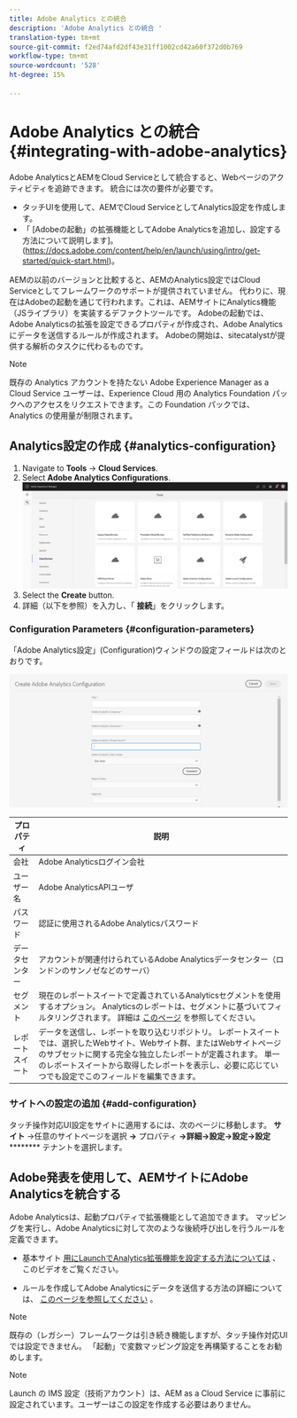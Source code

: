 ```yaml
---
title: Adobe Analytics との統合
description: 'Adobe Analytics との統合 '
translation-type: tm+mt
source-git-commit: f2ed74afd2df43e31ff1002cd42a60f372d0b769
workflow-type: tm+mt
source-wordcount: '528'
ht-degree: 15%

---
```



# Adobe Analytics との統合{#integrating-with-adobe-analytics}

Adobe AnalyticsとAEMをCloud Serviceとして統合すると、Webページのアクティビティを追跡できます。 統合には次の要件が必要です。

* タッチUIを使用して、AEMでCloud ServiceとしてAnalytics設定を作成します。
* 「 [Adobeの起動」の拡張機能としてAdobe Analyticsを追加し、設定する方法について説明します]。(https://docs.adobe.com/content/help/en/launch/using/intro/get-started/quick-start.html)。

AEMの以前のバージョンと比較すると、AEMのAnalytics設定ではCloud Serviceとしてフレームワークのサポートが提供されていません。 代わりに、現在はAdobeの起動を通じて行われます。これは、AEMサイトにAnalytics機能（JSライブラリ）を実装するデファクトツールです。 Adobeの起動では、Adobe Analyticsの拡張を設定できるプロパティが作成され、Adobe Analyticsにデータを送信するルールが作成されます。 Adobeの開始は、sitecatalystが提供する解析のタスクに代わるものです。

>[!NOTE]
>
>既存の Analytics アカウントを持たない Adobe Experience Manager as a Cloud Service ユーザーは、Experience Cloud 用の Analytics Foundation パックへのアクセスをリクエストできます。この Foundation パックでは、Analytics の使用量が制限されます。

## Analytics設定の作成 {#analytics-configuration}

1. Navigate to **Tools** → **Cloud Services**.
2. Select **Adobe Analytics Configurations**.
   ![Analytics](assets/analytics_screen1.png "WindowAnalyticsウィンドウ")
3. Select the **Create** button.
4. 詳細（以下を参照）を入力し、「 **接続**」をクリックします。

### Configuration Parameters {#configuration-parameters}

「Adobe Analytics設定」(Configuration)ウィンドウの設定フィールドは次のとおりです。

![設定](assets/properties_field1.png "パラメータ設定パラメータ")

| プロパティ | 説明 |
|---|---|
| 会社 | Adobe Analyticsログイン会社 |
| ユーザー名 | Adobe AnalyticsAPIユーザ |
| パスワード | 認証に使用されるAdobe Analyticsパスワード |
| データセンター | アカウントが関連付けられているAdobe Analyticsデータセンター（ロンドンのサンノゼなどのサーバ） |
| セグメント | 現在のレポートスイートで定義されているAnalyticsセグメントを使用するオプション。 Analyticsのレポートは、セグメントに基づいてフィルタリングされます。 詳細は [このページ](https://docs.adobe.com/content/help/en/analytics/components/segmentation/seg-overview.html) を参照してください。 |
| レポートスイート | データを送信し、レポートを取り込むリポジトリ。 レポートスイートでは、選択したWebサイト、Webサイト群、またはWebサイトページのサブセットに関する完全な独立したレポートが定義されます。 単一のレポートスイートから取得したレポートを表示し、必要に応じていつでも設定でこのフィールドを編集できます。 |

### サイトへの設定の追加 {#add-configuration}

タッチ操作対応UI設定をサイトに適用するには、次のページに移動します。 **サイト** →任意のサイトページを選択 **→** プロパティ **→詳細→設定→設定→設定********** テナントを選択します。

## Adobe発表を使用して、AEMサイトにAdobe Analyticsを統合する

Adobe Analyticsは、起動プロパティで拡張機能として追加できます。 マッピングを実行し、Adobe Analyticsに対して次のような後続呼び出しを行うルールを定義できます。

* 基本サイト [用にLaunchでAnalytics拡張機能を設定する方法については](https://docs.adobe.com/content/help/en/analytics-learn/tutorials/implementation/via-adobe-launch/basic-configuration-of-the-analytics-launch-extension.html) 、このビデオをご覧ください。

* ルールを作成してAdobe Analyticsにデータを送信する方法の詳細については、 [このページを参照してください](https://docs.adobe.com/content/help/en/core-services-learn/implementing-in-websites-with-launch/implement-solutions/analytics.html) 。

>[!NOTE]
>
>既存の（レガシー）フレームワークは引き続き機能しますが、タッチ操作対応UIでは設定できません。 「起動」で変数マッピング設定を再構築することをお勧めします。

>[!NOTE]
>
>Launch の IMS 設定（技術アカウント）は、AEM as a Cloud Service に事前に設定されています。ユーザーはこの設定を作成する必要はありません。
